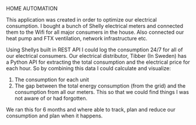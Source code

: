 HOME AUTOMATION

This application was created in order to optimize our electrical consumption. I bought a bunch of Shelly electrical meters and connected them to the Wifi for all major consumers in the house. 
Also connected our heat pump and FTX ventilation, network infrastructure etc. 

Using Shellys built in REST API I could log the consumption 24/7 for all of our electrical consumers. Our electrical distributor, Tibber (In Sweden) has a Python API for extracting the total consumption and the electrical price for each hour. 
So by combining this data I could calculate and visualize:
1. The consumption for each unit
2. The gap between the total energy consumption (from the grid) and the consumption from all our meters. This so that we could find things I was not aware of or had forgotten.

We ran this for 6 months and where able to track, plan and reduce our consumption and plan when it happens. 

